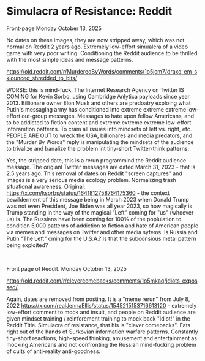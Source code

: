 # Simulacra of Resistance: Reddit


Front-page Monday October 13, 2025

No dates on these images, they are now stripped away, which was not normal on Reddit 2 years ago. Extremely low-effort simualcra of a video game with very poor writing. Conditioning the Reddit audience to be thrilled with the most simple ideas and message patterns.

https://old.reddit.com/r/MurderedByWords/comments/1o5jcm7/draxd_em_sklounced_shredded_to_bits/

WORSE: this is mind-fuck. The Internet Research Agency on Twitter IS COMING for Kevin Sorbo, using Cambridge Anlytica payloads since year 2013. Billionare owner Elon Musk and others are predoatry exploing what Putin's messaging army has conditioned into extreme extreme extreme low-effort out-group messages. Messages to hate upon fellow Americans, and to be addicted to fiction content and extreme extreme extreme low-effort inforamtion patterns. To cram all issues into mindsets of left vs. right, etc. PEOPLE ARE OUT to wreck the USA, billionares and media predators, and the "Murder By Words" reply is manipulating the mindsets of the audience to trivalize and banalize the problem int tiny-short Twitter-think patterns.

Yes, the stripped date, this is a rerun programmind the Reddit audience message. The origianl Twitter messages are dated March 31, 2023 - that is 2.5 years ago. This removal of dates on Reddit "screen captures" and images is a very serious media ecology problem. Normalizing trash situational awareness. Original: https://x.com/ksorbs/status/1641812758764175360 - the context bewilderment of this message being in March 2023 when Donald Trump was not even President, Joe Biden was all year 2023, so how magically is Trump standing in the way of the magical "Left" coming for "us" (whoever us) is. The Russians have been coming for 100% of the poplulation to condition 5,000 patterns of addiction to fiction and hate of American people via memes and messages on Twitter and other media sytems. Is Russia and Putin "The Left" cming for the U.S.A.? Is that the subconsious metal pattern being exploited?

&nbsp;

Front page of Reddit. Monday October 13, 2025

https://old.reddit.com/r/clevercomebacks/comments/1o5mkaq/idiots_expossed/

Again, dates are removed from posting. It is a "meme rerun" from July 8, 2022 https://x.com/realJennaEllis/status/1545215153716613120 - extremely low-effort comment to mock and insult, and people on Reddit audience are given mindset training / reinforement training to mock back "idiot!" in the Reddit Title. Simulacra of resistance, that his is "clever comebacks". Eats right out of the hands of Surkovian information warfare patterns. Constantly tiny-short reactions, high-speed thinking, amusement and entertainment as mocking Americans and not confronting the Russian mind-fucking problem of cults of anti-reality anti-goodness.
